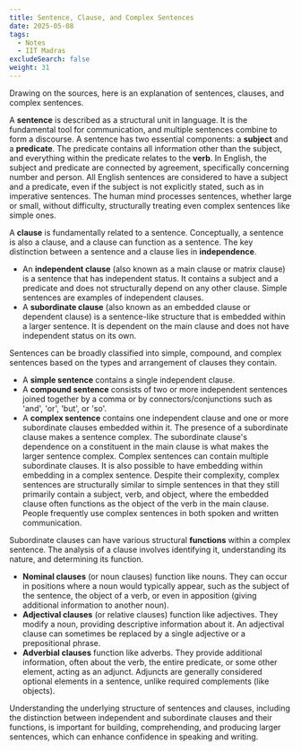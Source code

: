 ```yaml
---
title: Sentence, Clause, and Complex Sentences
date: 2025-05-08
tags:
  - Notes 
  - IIT Madras
excludeSearch: false
weight: 31
---
```


Drawing on the sources, here is an explanation of sentences, clauses, and complex sentences.

A **sentence** is described as a structural unit in language. It is the fundamental tool for communication, and multiple sentences combine to form a discourse. A sentence has two essential components: a **subject** and a **predicate**. The predicate contains all information other than the subject, and everything within the predicate relates to the **verb**. In English, the subject and predicate are connected by agreement, specifically concerning number and person. All English sentences are considered to have a subject and a predicate, even if the subject is not explicitly stated, such as in imperative sentences. The human mind processes sentences, whether large or small, without difficulty, structurally treating even complex sentences like simple ones.

A **clause** is fundamentally related to a sentence. Conceptually, a sentence is also a clause, and a clause can function as a sentence. The key distinction between a sentence and a clause lies in **independence**.

*   An **independent clause** (also known as a main clause or matrix clause) is a sentence that has independent status. It contains a subject and a predicate and does not structurally depend on any other clause. Simple sentences are examples of independent clauses.
*   A **subordinate clause** (also known as an embedded clause or dependent clause) is a sentence-like structure that is embedded within a larger sentence. It is dependent on the main clause and does not have independent status on its own.

Sentences can be broadly classified into simple, compound, and complex sentences based on the types and arrangement of clauses they contain.

*   A **simple sentence** contains a single independent clause.
*   A **compound sentence** consists of two or more independent sentences joined together by a comma or by connectors/conjunctions such as 'and', 'or', 'but', or 'so'.
*   A **complex sentence** contains one independent clause and one or more subordinate clauses embedded within it. The presence of a subordinate clause makes a sentence complex. The subordinate clause's dependence on a constituent in the main clause is what makes the larger sentence complex. Complex sentences can contain multiple subordinate clauses. It is also possible to have embedding within embedding in a complex sentence. Despite their complexity, complex sentences are structurally similar to simple sentences in that they still primarily contain a subject, verb, and object, where the embedded clause often functions as the object of the verb in the main clause. People frequently use complex sentences in both spoken and written communication.

Subordinate clauses can have various structural **functions** within a complex sentence. The analysis of a clause involves identifying it, understanding its nature, and determining its function.

*   **Nominal clauses** (or noun clauses) function like nouns. They can occur in positions where a noun would typically appear, such as the subject of the sentence, the object of a verb, or even in apposition (giving additional information to another noun).
*   **Adjectival clauses** (or relative clauses) function like adjectives. They modify a noun, providing descriptive information about it. An adjectival clause can sometimes be replaced by a single adjective or a prepositional phrase.
*   **Adverbial clauses** function like adverbs. They provide additional information, often about the verb, the entire predicate, or some other element, acting as an adjunct. Adjuncts are generally considered optional elements in a sentence, unlike required complements (like objects).

Understanding the underlying structure of sentences and clauses, including the distinction between independent and subordinate clauses and their functions, is important for building, comprehending, and producing larger sentences, which can enhance confidence in speaking and writing.